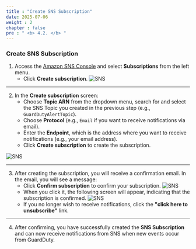 ```yaml
---
title : "Create SNS Subscription"
date: 2025-07-06
weight : 2
chapter : false
pre : " <b> 4.2. </b> "
---
```


### Create SNS Subscription

1. Access the [Amazon SNS Console](https://console.aws.amazon.com/sns/v3/home) and select **Subscriptions** from the left menu.
   -  Click **Create subscription**.
![SNS](/images/4.SNS/04-sns.png)


---

2. In the **Create subscription** screen:
   - Choose **Topic ARN** from the dropdown menu, search for and select the SNS Topic you created in the previous step (e.g., `GuardDutyAlertTopic`).
   - Choose **Protocol** (e.g., `Email` if you want to receive notifications via email).
   - Enter the **Endpoint**, which is the address where you want to receive notifications (e.g., your email address).
   - Click **Create subscription** to create the subscription.

![SNS](/images/4.SNS/05-sns.png)

---

3. After creating the subscription, you will receive a confirmation email. In the email, you will see a message:
    - Click **Confirm subscription** to confirm your subscription.
![SNS](/images/4.SNS/06-sns.png)
    - When you click it, the following screen will appear, indicating that the subscription is confirmed.
![SNS](/images/4.SNS/07-sns.png)     
    - If you no longer wish to receive notifications, click the **"click here to unsubscribe"** link.

---

4. After confirming, you have successfully created the **SNS Subscription** and can now receive notifications from SNS when new events occur from GuardDuty.
